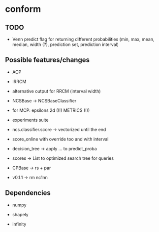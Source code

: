 # conform

## TODO

- Venn predict flag for returning different probabilities
  (min, max, mean, median, width (?), 
   prediction set, prediction interval)

## Possible features/changes

- ACP

- IRRCM

- alternative output for RRCM (interval width)

- NCSBase -> NCSBaseClassifier

- for MCP: epsilons 2d ((!) METRICS (!))

- experiments suite

- ncs.classifier.score -> vectorized until the end

- score_online with override too and with interval

- decision_tree -> apply ... to predict_proba

- scores -> List to optimized search tree for queries

- CPBase -> rs + par

- v0.1.1 -> rm nc1nn

## Dependencies

- numpy

- shapely

- infinity
